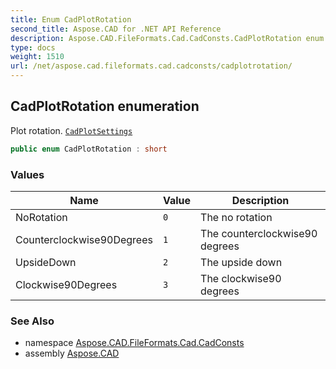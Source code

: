 ```yaml
---
title: Enum CadPlotRotation
second_title: Aspose.CAD for .NET API Reference
description: Aspose.CAD.FileFormats.Cad.CadConsts.CadPlotRotation enum. Plot rotation. CadPlotSettings
type: docs
weight: 1510
url: /net/aspose.cad.fileformats.cad.cadconsts/cadplotrotation/
---
```

## CadPlotRotation enumeration

Plot rotation. [`CadPlotSettings`](../../aspose.cad.fileformats.cad.cadobjects/cadplotsettings/)

```csharp
public enum CadPlotRotation : short
```

### Values

| Name | Value | Description |
| --- | --- | --- |
| NoRotation | `0` | The no rotation |
| Counterclockwise90Degrees | `1` | The counterclockwise90 degrees |
| UpsideDown | `2` | The upside down |
| Clockwise90Degrees | `3` | The clockwise90 degrees |

### See Also

* namespace [Aspose.CAD.FileFormats.Cad.CadConsts](../../aspose.cad.fileformats.cad.cadconsts/)
* assembly [Aspose.CAD](../../)


